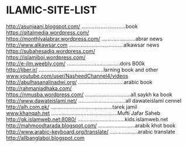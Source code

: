# ILAMIC-SITE-LIST  
http://asunjaani.blogspot.com/ ..............................book  
https://qitalmedia.wordpress.com/  
https://monthlyalabrar.wordpress.com/ .......................abrar  news  
http://www.alkawsar.com .....................................alkawsar news  
https://subahesadiq.wordpress.com/  
https://islamiboi.wordpress.com/    
http://e-ilm.weebly.com/ ....................................dors B00k  
http://liber.ir/ ............................................larning book and other  
www.youtube.com/user/NasheedChannel4/videos  
http://abulhasanalinadwi.org/ ...............................arabic book  
http://rahmaniadhaka.com/  
https://nmusba.wordpress.com/ ...............................all  saykh ka book  
http://www.dawateislami.net/ ................................all  dawateislami cennel  
http://alh.com.pk/ ..........................................tarek jamil  
www.khanqah.net .............................................Mufti Jafar Saheb  
http://gk.islamweb.net:8080/ ................................kids.islamweb.net  
http://mahmoodtarada.blogspot.com/  .........................arabik khot book  
http://www.arabic-keyboard.org/translate/ ...................arabic translate    
http://allbanglaboi.blogspot.com
